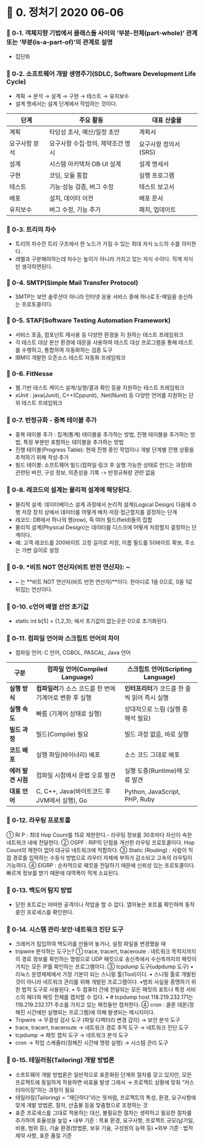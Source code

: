# 📌 0. 정처기 2020 06-06
### 📌 0-1. 객체지향 기법에서 클래스들 사이의 ‘부분-전체(part-whole)’ 관계 또는 ‘부분(is-a-part-of)’의 관계로 설명
- 집단화

### 📌 0-2. 소프트웨어 개발 생명주기(SDLC, Software Development Life Cycle)
- 계획 → 분석 → 설계 → 구현 → 테스트 → 유지보수
- 설계 명세서는 설계 단계에서 작업하는 것이다.

| 단계      | 주요 활동               | 대표 산출물        |
| ------- | ------------------- | ------------- |
| 계획      | 타당성 조사, 예산/일정 초안    | 계획서           |
| 요구사항 분석 | 요구사항 수집·정의, 제약조건 명시 | 요구사항 정의서(SRS) |
| 설계      | 시스템 아키텍처·DB·UI 설계   | 설계 명세서        |
| 구현      | 코딩, 모듈 통합           | 실행 프로그램       |
| 테스트     | 기능·성능 검증, 버그 수정     | 테스트 보고서       |
| 배포      | 설치, 데이터 이전          | 배포 문서         |
| 유지보수    | 버그 수정, 기능 추가        | 패치, 업데이트      |

### 📌 0-3. 트리의 차수
- 트리의 차수란 트리 구조에서 한 노드가 가질 수 있는 최대 자식 노드의 수를 의미한다.
- 레벨과 구분해야하는데 차수는 높이가 아니라 가지고 있는 자식 수이다. 직계 자식만 생각하면된다.

### 📌 0-4. SMTP(Simple Mail Transfer Protocol)
- ​SMTP는 보안 솔루션이 아니라 인터넷 응용 서비스 중에 하나로 E-메일을 송신하는 프로토콜이다.

### 📌 0-5. STAF(Software Testing Automation Framework)
- 서비스 호출, 컴포넌트 재사용 등 다양한 환경을 지 원하는 테스트 프레임워크
- 각 테스트 대상 분산 환경에 데몬을 사용하여 테스트 대상 프로그램을 통해 테스트를 수행하고, 통합하여 자동화하는 검증 도구
- IBM이 개발한 오픈소스 테스트 자동화 프레임워크

### 📌 0-6. FitNesse
- 웹 기반 테스트 케이스 설계/실행/결과 확인 등을 지원하는 테스트 프레임워크
- xUnit : java(Junit), C++(Cppunit), .Net(Nunit) 등 다양한 언어를 지원하는 단위 테스트 프레임워크

### 📌 0-7. 반정규화 - 중복 테이블 추가 
- 중복 테이블 추가 : 집계(통계) 테이블을 추가하는 방법, 진행 테이블을 추가하는 방법, 특정 부분만 포함하는 테이블을 추가하는 방법
- 진행 테이블(Progress Table): 현재 진행 중인 작업이나 개발 단계별 진행 상황을 추적하기 위해 작성·추가
- 빌드 테이블: 소프트웨어 빌드(컴파일·링크 후 실행 가능한 상태로 만드는 과정)와 관련된 버전, 구성 정보, 의존성을 기록 -> 반정규화랑 관련 없음

### 📌 0-8. 레코드의 설계는 물리적 설계에 해당된다.
- 물리적 설계: 데이터베이스 설계 과정에서 논리적 설계(Logical Design) 다음에 수행 저장 장치 상에서 데이터를 어떻게 배치·저장·접근할지를 결정하는 단계
- 레코드: DB에서 하나의 행(row), 즉 여러 필드(field)들의 집합
- 물리적 설계(Physical Design)는 데이터를 디스크에 어떻게 저장할지 결정하는 단계이다.
- 예: 고객 레코드를 200바이트 고정 길이로 저장, 이름 필드를 50바이트 확보, 주소는 가변 길이로 설정

### 📌 0-9. *비트 NOT 연산자(비트 반전 연산자): ~
- ~ 는 **비트 NOT 연산자(비트 반전 연산자)**이다. 한마디로 1을 0으로, 0을 1로 뒤집는 연산이다.

### 📌 0-10. c언어 배열 선언 초기값
- static int b[5] = {1,2,3}; 에서 초기값이 없는곳은 0으로 초기화된다.

### 📌 0-11. 컴파일 언어와 스크립트 언어의 차이
- 컴파일 언어: C 언어, COBOL, PASCAL, Java 언어

| 구분           | 컴파일 언어(Compiled Language)          | 스크립트 언어(Scripting Language)   |
| ------------ | ---------------------------------- | ----------------------------- |
| **실행 방식**    | **컴파일러**가 소스 코드를 한 번에 기계어로 변환 후 실행 | **인터프리터**가 코드를 한 줄씩 읽어 즉시 실행  |
| **실행 속도**    | 빠름 (기계어 상태로 실행)                    | 상대적으로 느림 (실행 중 해석 필요)         |
| **빌드 과정**    | 빌드(Compile) 필요                     | 빌드 과정 없음, 바로 실행               |
| **코드 배포**    | 실행 파일(바이너리) 배포                     | 소스 코드 그대로 배포                  |
| **에러 발견 시점** | 컴파일 시점에서 문법 오류 발견                  | 실행 도중(Runtime)에 오류 발견         |
| **대표 언어**    | C, C++, Java(바이트코드 후 JVM에서 실행), Go | Python, JavaScript, PHP, Ruby |

### 📌 0-12. 라우팅 프로토콜
① RI P : 최대 Hop Count를 15로 제한한다.- 라우팅 정보를 30초마다 자신이 속한 네트워크 내에 전달한다.
② OSPF : RIP의 단점을 개선한 라우팅 프로토콜이다. Hop Count의 제한이 없어 대규모 네트워크에 적합하다.
③ Static (Routing) : 사람이 직접 경로를 입력하는 수동식 방법으로 라우터 자체에 부하가 감소되고 고속의 라우팅이 가능하다.
④ EIGRP : 순차적으로 패킷을 전달하기 때문에 신뢰성 있는 프로토콜이다. 빠르게 정보를 받기 때문에 대역폭이 적게 소요된다.

### 📌 0-13. 백도어 탐지 방법
- 닫힌 포트로는 어떠한 공격이나 작업을 할 수 없다. 열어놓은 포트를 확인하여 동작 중인 프로세스를 확인한다.

### 📌 0-14. 시스템 관리·보안·네트워크 진단 도구
- 크래커가 침입하여 백도어를 만들어 놓거나, 설정 파일을 변경했을 때 
- tripwire
분석하는 도구는?
① trace, tracert, traceroute : 네트워크 목적지까지의 경로 정보를 확인하는 명령으로 UDP 패킷으로 송신측에서 수신측까지의 패킷이 거치는 모든 IP를 확인하는 프로그램이다.
③ tcpdump 도구(udpdump 도구)
•리눅스 운영체제에서 가장 기본이 되는 스니핑 툴(Tool)이다.
• 스니핑 툴로 개발된 것이 아니라 네트워크 관리를 위해 개발된 프로그램이다.
•범죄 사실을 증명하기 위한 법적 도구로 사용된다.
• 두 컴퓨터 간에 전달되는 모든 패킷의 포트나 특정 서비스의 헤더와 패킷 전체를 캡처할 수 있다.
• # tcpdump host 118.219.232.171는 118.219.232.171 주소를 가지고 있는 패킷들만 캡처한다.
④ cron : 클론 데몬(정해진 시간에만 실행되는 프로그램)에 의해 발생되는 메시지이다.
- Tripwire → 무결성 검사 도구 (파일·디렉터리 변경 감지) → 보안 분석 도구
- trace, tracert, traceroute → 네트워크 경로 추적 도구 → 네트워크 진단 도구
- tcpdump → 패킷 캡처 도구 → 네트워크 분석 도구
- cron → 작업 스케줄러(정해진 시간에 명령 실행) → 시스템 관리 도구

### 📌 0-15. 테일러링(Tailoring) 개발 방법론
- 소프트웨어 개발 방법론은 일반적으로 표준화된 단계와 절차를 갖고 있지만,
모든 프로젝트에 동일하게 적용하면 비효율 발생 그래서 → 프로젝트 상황에 맞춰 “커스터마이징”하는 과정이 필요
- 테일러링(Tailoring) = “재단하다”라는 뜻처럼,
프로젝트의 특성, 환경, 요구사항에 맞게 개발 방법론, 절차, 산출물 등을 맞춤형으로 조정하는 것
- 표준 프로세스를 그대로 적용하는 대신, 불필요한 절차는 생략하고 필요한 절차를 추가하여 효율성을 높임
• 내부 기준 : 목표 환경, 요구사항, 프로젝트 규모(납기일, 비용, 범위 등), 기술 환경(방법론, 보유 기술, 구성원의 능력 등)
•외부 기준 : 법적 제약 사항, 표준 품질 기준